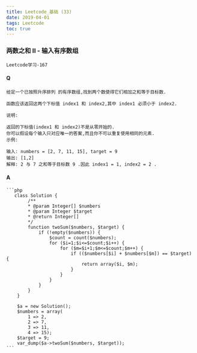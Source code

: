 ```yaml
---
title: Leetcode_基础 (33)
date: 2019-04-01
tags: Leetcode
toc: true
---
```


### 两数之和 II - 输入有序数组
    Leetcode学习-167

<!-- more -->

#### Q
    给定一个已按照升序排列 的有序数组,找到两个数使得它们相加之和等于目标数.

    函数应该返回这两个下标值 index1 和 index2,其中 index1 必须小于 index2.

    说明:

    返回的下标值(index1 和 index2)不是从零开始的.
    你可以假设每个输入只对应唯一的答案,而且你不可以重复使用相同的元素.
    示例:

    输入: numbers = [2, 7, 11, 15], target = 9
    输出: [1,2]
    解释: 2 与 7 之和等于目标数 9 .因此 index1 = 1, index2 = 2 .

#### A
    ```php
       class Solution {
            /**
            * @param Integer[] $numbers
            * @param Integer $target
            * @return Integer[]
            */
            function twoSum($numbers, $target) {
                if (!empty($numbers)) {
                    $count = count($numbers);
                    for ($i=1;$i<=$count;$i++) {
                        for ($m=$i+1;$m<=$count;$m++) {
                            if (($numbers[$i] + $numbers[$m]) == $target) {
                                return array($i, $m);
                            }
                        }
                    }
                }
            }
        }

        $a = new Solution();
        $numbers = array(
            1 => 2, 
            2 => 7, 
            3 => 11, 
            4 => 15);
        $target = 9;
        var_dump($a->twoSum($numbers, $target));
    ```
